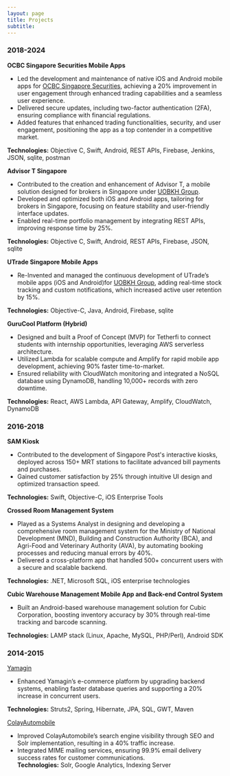 ```yaml
---
layout: page
title: Projects
subtitle:
---
```


<html lang="en">
<head>
    <meta charset="UTF-8">
    <meta name="viewport" content="width=device-width, initial-scale=1.0">
    <title>Project Highlights</title>
    <link rel="stylesheet" href="styles.css">
</head>
<body>
    <div class="container">
        <p>
        <h3>2018-2024</h3>
<p><b>OCBC Singapore Securities Mobile Apps</b><br />
<ul>
<li>
Led the development and maintenance of native iOS and Android mobile apps for
<a href="https://www.iocbc.com/">OCBC Singapore Securities</a>, achieving a 20% improvement in user engagement through enhanced trading capabilities and a seamless user experience. </li>
<li>Delivered secure updates, including two-factor authentication (2FA), ensuring compliance with financial regulations.</li>
<li>Added features that enhanced trading functionalities, security, and user engagement, positioning the app as a top contender in a competitive market.
</li></ul>
<b>Technologies:</b> Objective C, Swift, Android, REST APIs, Firebase, Jenkins, JSON, sqlite, postman
</p>

<p><b>Advisor T Singapore</b><br/>
<ul>
<li>
Contributed to the creation and enhancement of Advisor T, a mobile solution designed for brokers in Singapore under <a href="https://www.uobkayhian.com/"> UOBKH Group</a>. </li>
<li>Developed and optimized both iOS and Android apps, tailoring for brokers in Singapore, focusing on feature stability and user-friendly interface updates.</li>
<li>Enabled real-time portfolio management by integrating REST APIs, improving response time by 25%.</li>
</ul>
<b>Technologies:</b> Objective C, Swift, Android, REST APIs, Firebase, JSON, sqlite
</p>
<p><b>UTrade Singapore Mobile Apps</b><br />
<ul>
<li>
Re-Invented and managed the continuous development of UTrade’s mobile apps (iOS and Android)for <a href="https://www.uobkayhian.com/"> UOBKH Group</a>, adding real-time stock tracking and custom notifications, which increased active user retention by 15%.
</li>
</ul>
<b>Technologies:</b> Objective-C, Java, Android, Firebase, sqlite
</p>
<p><b>GuruCool Platform (Hybrid)</b><br />
<ul>
<li>Designed and built a Proof of Concept (MVP) for Tetherfi to connect students with internship opportunities, leveraging AWS serverless architecture.</li>
  <li>Utilized Lambda for scalable compute and Amplify for rapid mobile app development, achieving 90% faster time-to-market.</li>
  <li>Ensured reliability with CloudWatch monitoring and integrated a NoSQL database using DynamoDB, handling 10,000+ records with zero downtime.</li>
</ul>
<b>Technologies:</b> React, AWS Lambda, API Gateway, Amplify, CloudWatch, DynamoDB</p>
</p>
<p><h3>2016-2018</h3>
<p><b>SAM Kiosk</b><br />
<ul>
<li>
Contributed to the development of Singapore Post's interactive kiosks, deployed across 150+ MRT stations to facilitate advanced bill payments and purchases.
</li>
<li>
Gained customer satisfaction by 25% through intuitive UI design and optimized transaction speed.
</li>
</ul>
<b>Technologies:</b> Swift, Objective-C, iOS Enterprise Tools
</p>
<p><b>Crossed Room Management System</b><br />
<ul>
<li>
Played as a Systems Analyst in designing and developing a comprehensive room management system for the Ministry of National Development (MND), Building and Construction Authority (BCA), and Agri-Food and Veterinary Authority (AVA), by automating booking processes and reducing manual errors by 40%. 
</li>
<li>Delivered a cross-platform app that handled 500+ concurrent users with a secure and scalable backend.</li>
</ul>
<b>Technologies:</b> .NET, Microsoft SQL, iOS enterprise technologies
</p>
<p><b>Cubic Warehouse Management Mobile App and Back-end Control System</b><br />
<ul>
<li>
Built an Android-based warehouse management solution for Cubic Corporation, boosting inventory accuracy by 30% through real-time tracking and barcode scanning.
</li>
</ul>
<b>Technologies:</b> LAMP stack (Linux, Apache, MySQL, PHP/Perl), Android SDK
</p>
</p>
<p>
<h3>2014-2015</h3>
<p><a href="https://www.yamagin.net/">Yamagin</a><br />
<ul>
<li>
Enhanced Yamagin’s e-commerce platform by upgrading backend systems, enabling faster database queries and supporting a 20% increase in concurrent users.
</li>
</ul>
<b>Technologies:</b> Struts2, Spring, Hibernate, JPA, SQL, GWT, Maven
</p>
<p><a href="https://www.colayhills.com/en/">ColayAutomobile</a><br />
<ul>
<li>
Improved ColayAutomobile’s search engine visibility through SEO and Solr implementation, resulting in a 40% traffic increase.
</li>
<li>
Integrated MIME mailing services, ensuring 99.9% email delivery success rates for customer communications.
</li>
<b>Technologies:</b> Solr, Google Analytics, Indexing Server
</p>
</p>
<!-- </div>
</body>
</html> -->

<!-- body {
    margin: 0;
    padding: 0;
    font-family: 'Arial', sans-serif;
    background-color: #f5f5f5;
    display: flex;
    justify-content: center;
    align-items: center;
    height: 100vh;
    <p>Coming Soon ~ I'm currently working on some exciting projects. Check back soon to see what I've been up to!</p>
} -->

